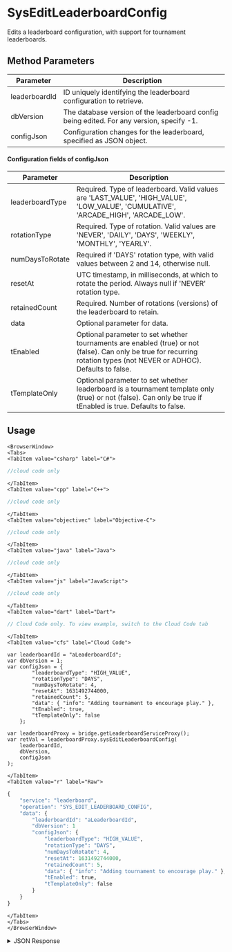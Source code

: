 # SysEditLeaderboardConfig

Edits a leaderboard configuration, with support for tournament leaderboards.

<PartialServop service_name="leaderboard" operation_name="SYS_EDIT_LEADERBOARD_CONFIG" />

## Method Parameters

| Parameter     | Description                                                                               |
| ------------- | ----------------------------------------------------------------------------------------- |
| leaderboardId | ID uniquely identifying the leaderboard configuration to retrieve.                        |
| dbVersion     | The database version of the leaderboard config being edited. For any version, specify -1. |
| configJson    | Configuration changes for the leaderboard, specified as JSON object.                      |

#### Configuration fields of **configJson**

| Parameter       | Description                                                                                                                                                             |
| --------------- | ----------------------------------------------------------------------------------------------------------------------------------------------------------------------- |
| leaderboardType | Required. Type of leaderboard. Valid values are 'LAST_VALUE', 'HIGH_VALUE', 'LOW_VALUE', 'CUMULATIVE', 'ARCADE_HIGH', 'ARCADE_LOW'.                                     |
| rotationType    | Required. Type of rotation. Valid values are 'NEVER', 'DAILY', 'DAYS', 'WEEKLY', 'MONTHLY', 'YEARLY'.                                                                   |
| numDaysToRotate | Required if 'DAYS' rotation type, with valid values between 2 and 14, otherwise null.                                                                                   |
| resetAt         | UTC timestamp, in milliseconds, at which to rotate the period. Always null if 'NEVER' rotation type.                                                                    |
| retainedCount   | Required. Number of rotations (versions) of the leaderboard to retain.                                                                                                  |
| data            | Optional parameter for data.                                                                                                                                            |
| tEnabled        | Optional parameter to set whether tournaments are enabled (true) or not (false). Can only be true for recurring rotation types (not NEVER or ADHOC). Defaults to false. |
| tTemplateOnly   | Optional parameter to set whether leaderboard is a tournament template only (true) or not (false). Can only be true if tEnabled is true. Defaults to false.             |

## Usage

```mdx-code-block
<BrowserWindow>
<Tabs>
<TabItem value="csharp" label="C#">
```

```csharp
//cloud code only
```

```mdx-code-block
</TabItem>
<TabItem value="cpp" label="C++">
```

```cpp
//cloud code only
```

```mdx-code-block
</TabItem>
<TabItem value="objectivec" label="Objective-C">
```

```objectivec
//cloud code only
```

```mdx-code-block
</TabItem>
<TabItem value="java" label="Java">
```

```java
//cloud code only
```

```mdx-code-block
</TabItem>
<TabItem value="js" label="JavaScript">
```

```javascript
//cloud code only
```

```mdx-code-block
</TabItem>
<TabItem value="dart" label="Dart">
```

```dart
// Cloud Code only. To view example, switch to the Cloud Code tab
```

```mdx-code-block
</TabItem>
<TabItem value="cfs" label="Cloud Code">
```

```cfscript
var leaderboardId = "aLeaderboardId";
var dbVersion = 1;
var configJson = {
		"leaderboardType": "HIGH_VALUE",
		"rotationType": "DAYS",
		"numDaysToRotate": 4,
		"resetAt": 1631492744000,
		"retainedCount": 5,
		"data": { "info": "Adding tournament to encourage play." },
		"tEnabled": true,
		"tTemplateOnly": false
	};

var leaderboardProxy = bridge.getLeaderboardServiceProxy();
var retVal = leaderboardProxy.sysEditLeaderboardConfig(
    leaderboardId,
    dbVersion,
    configJson
);
```

```mdx-code-block
</TabItem>
<TabItem value="r" label="Raw">
```

```r
{
	"service": "leaderboard",
	"operation": "SYS_EDIT_LEADERBOARD_CONFIG",
	"data": {
		"leaderboardId": "aLeaderboardId",
		"dbVersion": 1
		"configJson": {
			"leaderboardType": "HIGH_VALUE",
			"rotationType": "DAYS",
			"numDaysToRotate": 4,
			"resetAt": 1631492744000,
			"retainedCount": 5,
			"data": { "info": "Adding tournament to encourage play." },
			"tEnabled": true,
			"tTemplateOnly": false
		}
	}
}
```

```mdx-code-block
</TabItem>
</Tabs>
</BrowserWindow>
```

<details>
<summary>JSON Response</summary>

```json
{
    "data": {
        "aLeaderboardId2": {
            "leaderboardId": "aLeaderboardId",
            "dbVersion": 5,
            "resetAt": 1633692744000,
            "leaderboardType": "HIGH_VALUE",
            "rotationType": "DAYS",
            "retainedCount": 5,
            "data": {
                "info": "Adding tournament to encourage play."
            },
            "numDaysToRotate": 4,
            "entryType": "PLAYER",
            "tEnabled": true,
            "tTemplateOnly": false,
            "currentVersionId": 1,
            "currentPeriod": {
                "versionId": 1,
                "startingAt": 1632752317162,
                "endingAt": 1633692744000,
                "rotationType": "DAYS",
                "numDaysToRotate": 4
            }
        }
    },
    "status": 200
}
```

</details>
